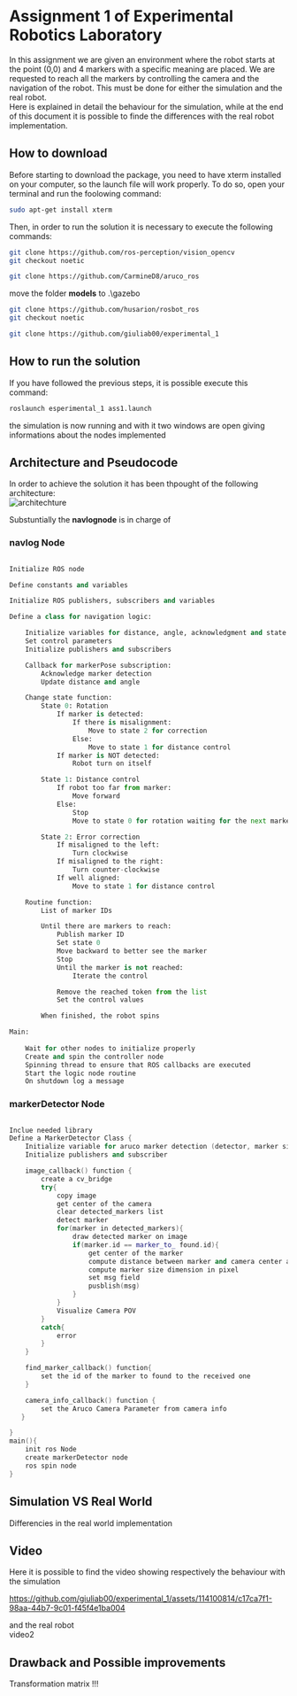 Assignment 1 of Experimental Robotics Laboratory
================================================

In this assignment we are given an environment where the robot starts at the point (0,0) and 4 markers with a specific meaning are placed.
We are requested to reach all the markers by controlling the camera and the navigation of the robot. This must be done for either the simulation and the real robot.\
Here is explained in detail the behaviour for the simulation, while at the end of this document it is possible to finde the differences with the real robot implementation.

How to download
----------------------

Before starting to download the package, you need to have xterm installed on your computer, so the launch file will work properly.
To do so, open your terminal and run the foolowing command:

```bash
sudo apt-get install xterm
```

Then, in order to run the solution it is necessary to execute the following commands:

```bash
git clone https://github.com/ros-perception/vision_opencv
git checkout noetic
```
```bash
git clone https://github.com/CarmineD8/aruco_ros
```
 move the folder **models** to .\gazebo

```bash
git clone https://github.com/husarion/rosbot_ros
git checkout noetic
```

```bash
git clone https://github.com/giuliab00/experimental_1
```

How to run the solution
----------------------

If you have followed the previous steps, it is possible execute this command:

```bash
roslaunch esperimental_1 ass1.launch
```
the simulation is now running and with it two windows are open giving informations about the nodes implemented

Architecture and Pseudocode
----------
In order to achieve the solution it has been thpought of the following architecture:\
![architechture](https://github.com/giuliab00/experimental_1/assets/114100814/3a9b214d-0f55-450a-8bd7-8256bfce5234)

Substuntially the **navlognode** is in charge of 

### navlog Node

```python

Initialize ROS node

Define constants and variables

Initialize ROS publishers, subscribers and variables

Define a class for navigation logic:

    Initialize variables for distance, angle, acknowledgment and state
    Set control parameters
    Initialize publishers and subscribers

    Callback for markerPose subscription:
        Acknowledge marker detection
        Update distance and angle

    Change state function:
        State 0: Rotation
            If marker is detected:
                If there is misalignment:
                    Move to state 2 for correction
                Else:
                    Move to state 1 for distance control
            If marker is NOT detected:
                Robot turn on itself

        State 1: Distance control
            If robot too far from marker:
                Move forward
            Else:
                Stop
                Move to state 0 for rotation waiting for the next marker

        State 2: Error correction
            If misaligned to the left:
                Turn clockwise
            If misaligned to the right:
                Turn counter-clockwise
            If well aligned:
                Move to state 1 for distance control

    Routine function:
        List of marker IDs

        Until there are markers to reach:
            Publish marker ID
            Set state 0
            Move backward to better see the marker
            Stop
            Until the marker is not reached:
                Iterate the control

            Remove the reached token from the list
            Set the control values

        When finished, the robot spins

Main:
    
    Wait for other nodes to initialize properly
    Create and spin the controller node
    Spinning thread to ensure that ROS callbacks are executed
    Start the logic node routine
    On shutdown log a message

```

### markerDetector Node

```    cpp

Inclue needed library
Define a MarkerDetector Class {
    Initialize variable for aruco marker detection (detector, marker size, camera parameter), CV image,  
    Initialize publishers and subscriber

    image_callback() function {
        create a cv_bridge
        try{
            copy image
            get center of the camera
            clear detected_markers list
            detect marker
            for(marker in detected_markers){
                draw detected marker on image
                if(marker.id == marker_to_ found.id){
                    get center of the marker
                    compute distance between marker and camera center along x axis
                    compute marker size dimension in pixel
                    set msg field
                    pusblish(msg)
                }
            }
            Visualize Camera POV 
        }
        catch{
            error
        }
    }

    find_marker_callback() function{
        set the id of the marker to found to the received one
    }

    camera_info_callback() function {
        set the Aruco Camera Parameter from camera info
   }

}
main(){
    init ros Node
    create markerDetector node
    ros spin node
}

```

Simulation VS Real World
-------------------------
Differencies in the real world implementation

Video
----------------------
Here it is possible to find the video showing respectively the behaviour with the simulation

https://github.com/giuliab00/experimental_1/assets/114100814/c17ca7f1-98aa-44b7-9c01-f45f4e1ba004


and the real robot\
video2

Drawback and Possible improvements
-------------------------
Transformation matrix !!!
     
